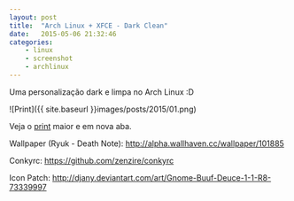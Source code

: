 ```yaml
---
layout: post
title:  "Arch Linux + XFCE - Dark Clean"
date:   2015-05-06 21:32:46
categories:
    - linux
    - screenshot
    - archlinux
---
```


Uma personalização dark e limpa no Arch Linux :D

![Print]({{ site.baseurl }}images/posts/2015/01.png)

Veja o <a title="ScreenShot" href="{{ site.baseurl }}images/posts/2015/01.png" target="_blank">print</a> maior e em nova aba.

Wallpaper (Ryuk - Death Note): http://alpha.wallhaven.cc/wallpaper/101885

Conkyrc: https://github.com/zenzire/conkyrc

Icon Patch: http://djany.deviantart.com/art/Gnome-Buuf-Deuce-1-1-R8-73339997